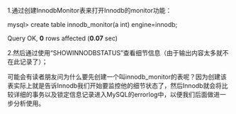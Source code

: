 1.通过创建InnodbMonitor表来打开Innodb的monitor功能：

mysql> create table innodb_monitor(a int) engine=innodb;

Query OK, **0** rows affected (**0.07** sec)

 

2.然后通过使用“SHOWINNODBSTATUS”查看细节信息（由于输出内容太多就不在此记录了）；

可能会有读者朋友问为什么要先创建一个叫innodb_monitor的表呢？因为创建该表实际上就是告诉Innodb我们开始要监控他的细节状态了，然后Innodb就会将比较详细的事务以及锁定信息记录进入MySQL的errorlog中，以便我们后面做进一步分析使用。

